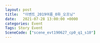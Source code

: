```yaml
---
layout: post
title:  "이벤트_2019여름_0화_오프닝"
date:   2021-07-28 13:00:00 +0000
categories: Event
Tags: Story Event
SceneCode: ["scene_evt190627_cp0_q1_s10"]
---
```

